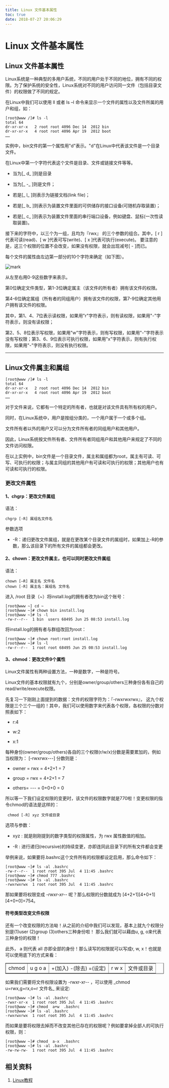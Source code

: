 ```yaml
---
title: Linux 文件基本属性
toc: true
date: 2018-07-27 20:06:29
---
```

# Linux 文件基本属性




## Linux 文件基本属性


Linux系统是一种典型的多用户系统，不同的用户处于不同的地位，拥有不同的权限。为了保护系统的安全性，Linux系统对不同的用户访问同一文件（包括目录文件）的权限做了不同的规定。

在Linux中我们可以使用 ll 或者 ls –l 命令来显示一个文件的属性以及文件所属的用户和组，如：


    [root@www /]# ls -l
    total 64
    dr-xr-xr-x   2 root root 4096 Dec 14  2012 bin
    dr-xr-xr-x   4 root root 4096 Apr 19  2012 boot
    ……



实例中，bin文件的第一个属性用"d"表示。"d"在Linux中代表该文件是一个目录文件。

在Linux中第一个字符代表这个文件是目录、文件或链接文件等等。




  * 当为[_ d_ ]则是目录


  * 当为[_ -_ ]则是文件；


  * 若是[_ l_ ]则表示为链接文档(link file)；


  * 若是[_ b_ ]则表示为装置文件里面的可供储存的接口设备(可随机存取装置)；


  * 若是[_ c_ ]则表示为装置文件里面的串行端口设备，例如键盘、鼠标(一次性读取装置)。


接下来的字符中，以三个为一组，且均为『rwx』 的三个参数的组合。其中，[ r ]代表可读(read)、[ w ]代表可写(write)、[ x ]代表可执行(execute)。 要注意的是，这三个权限的位置不会改变，如果没有权限，就会出现减号[ - ]而已。

每个文件的属性由左边第一部分的10个字符来确定（如下图）。


![mark](http://images.iterate.site/blog/image/180727/KiJgbADjc0.png?imageslim)

从左至右用0-9这些数字来表示。

第0位确定文件类型，第1-3位确定属主（该文件的所有者）拥有该文件的权限。

第4-6位确定属组（所有者的同组用户）拥有该文件的权限，第7-9位确定其他用户拥有该文件的权限。

其中，第1、4、7位表示读权限，如果用"r"字符表示，则有读权限，如果用"-"字符表示，则没有读权限；

第2、5、8位表示写权限，如果用"w"字符表示，则有写权限，如果用"-"字符表示没有写权限；第3、6、9位表示可执行权限，如果用"x"字符表示，则有执行权限，如果用"-"字符表示，则没有执行权限。



* * *





## Linux文件属主和属组




    [root@www /]# ls -l
    total 64
    dr-xr-xr-x   2 root root 4096 Dec 14  2012 bin
    dr-xr-xr-x   4 root root 4096 Apr 19  2012 boot
    ……



对于文件来说，它都有一个特定的所有者，也就是对该文件具有所有权的用户。

同时，在Linux系统中，用户是按组分类的，一个用户属于一个或多个组。

文件所有者以外的用户又可以分为文件所有者的同组用户和其他用户。

因此，Linux系统按文件所有者、文件所有者同组用户和其他用户来规定了不同的文件访问权限。

在以上实例中，bin文件是一个目录文件，属主和属组都为root，属主有可读、可写、可执行的权限；与属主同组的其他用户有可读和可执行的权限；其他用户也有可读和可执行的权限。


### 更改文件属性




#### 1、chgrp：更改文件属组


语法：


    chgrp [-R] 属组名文件名



参数选项




  * -R：递归更改文件属组，就是在更改某个目录文件的属组时，如果加上-R的参数，那么该目录下的所有文件的属组都会更改。




#### 2、chown：更改文件属主，也可以同时更改文件属组


语法：


    chown [–R] 属主名 文件名
    chown [-R] 属主名：属组名 文件名



进入 /root 目录（~）将install.log的拥有者改为bin这个账号：


    [root@www ~] cd ~
    [root@www ~]# chown bin install.log
    [root@www ~]# ls -l
    -rw-r--r--  1 bin  users 68495 Jun 25 08:53 install.log



将install.log的拥有者与群组改回为root：


    [root@www ~]# chown root:root install.log
    [root@www ~]# ls -l
    -rw-r--r--  1 root root 68495 Jun 25 08:53 install.log





#### 3、chmod：更改文件9个属性


Linux文件属性有两种设置方法，一种是数字，一种是符号。

Linux文件的基本权限就有九个，分别是owner/group/others三种身份各有自己的read/write/execute权限。

先复习一下刚刚上面提到的数据：文件的权限字符为：『-rwxrwxrwx』， 这九个权限是三个三个一组的！其中，我们可以使用数字来代表各个权限，各权限的分数对照表如下：




  * r:4


  * w:2


  * x:1


每种身份(owner/group/others)各自的三个权限(r/w/x)分数是需要累加的，例如当权限为： [-rwxrwx---] 分数则是：


  * owner = rwx = 4+2+1 = 7


  * group = rwx = 4+2+1 = 7


  * others= --- = 0+0+0 = 0


所以等一下我们设定权限的变更时，该文件的权限数字就是770啦！变更权限的指令chmod的语法是这样的：


     chmod [-R] xyz 文件或目录


选项与参数：




  * xyz : 就是刚刚提到的数字类型的权限属性，为 rwx 属性数值的相加。


  * -R : 进行递归(recursive)的持续变更，亦即连同此目录下的所有文件都会变更


举例来说，如果要将.bashrc这个文件所有的权限都设定启用，那么命令如下：


    [root@www ~]# ls -al .bashrc
    -rw-r--r--  1 root root 395 Jul  4 11:45 .bashrc
    [root@www ~]# chmod 777 .bashrc
    [root@www ~]# ls -al .bashrc
    -rwxrwxrwx  1 root root 395 Jul  4 11:45 .bashrc



那如果要将权限变成 _-rwxr-xr--_ 呢？那么权限的分数就成为 [4+2+1][4+0+1][4+0+0]=754。


#### 符号类型改变文件权限


还有一个改变权限的方法呦！从之前的介绍中我们可以发现，基本上就九个权限分别是(1)user (2)group (3)others三种身份啦！ 那么我们就可以藉由u, g, o来代表三种身份的权限！

此外， a 则代表 all 亦即全部的身份！那么读写的权限就可以写成r, w, x！也就是可以使用底下的方式来看：
<table cellpadding="2" cellspacing="0" border="1" >
<tbody >
<tr align="center" >

<td >chmod
</td>

<td >u
g
o
a
</td>

<td >+(加入)
-(除去)
=(设定)
</td>

<td >r
w
x
</td>

<td >文件或目录
</td>
</tr>
</tbody>
</table>
如果我们需要将文件权限设置为 -rwxr-xr-- ，可以使用 _chmod u=rwx,g=rx,o=r 文件名_ 来设定:


    [root@www ~]# ls -al .bashrc
    -rwxr-xr-x  1 root root 395 Jul  4 11:45 .bashrc
    [root@www ~]# chmod  a+w  .bashrc
    [root@www ~]# ls -al .bashrc
    -rwxrwxrwx  1 root root 395 Jul  4 11:45 .bashrc



而如果是要将权限去掉而不改变其他已存在的权限呢？例如要拿掉全部人的可执行权限，则：


    [root@www ~]# chmod  a-x  .bashrc
    [root@www ~]# ls -al .bashrc
    -rw-rw-rw-  1 root root 395 Jul  4 11:45 .bashrc










## 相关资料

1. [Linux教程](https://www.w3cschool.cn/linux/)
